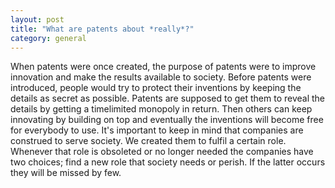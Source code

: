 ```yaml
---
layout: post
title: "What are patents about *really*?"
category: general
---
```


When patents were once created, the purpose of patents were to improve innovation and make the results available to society. Before patents were introduced, people would try to protect their inventions by keeping the details as secret as possible. Patents are supposed to get them to reveal the details by getting a timelimited monopoly in return. Then others can keep innovating by building on top and eventually the inventions will become free for everybody to use. It's important to keep in mind that companies are construed to serve society. We created them to fulfil a certain role. Whenever that role is obsoleted or no longer needed the companies have two choices; find a new role that society needs or perish. If the latter occurs they will be missed by few.
